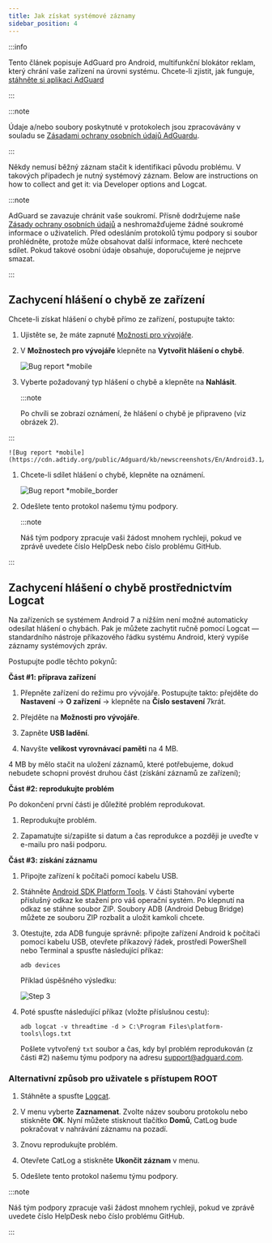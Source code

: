 ```yaml
---
title: Jak získat systémové záznamy
sidebar_position: 4
---
```


:::info

Tento článek popisuje AdGuard pro Android, multifunkční blokátor reklam, který chrání vaše zařízení na úrovni systému. Chcete-li zjistit, jak funguje, [stáhněte si aplikaci AdGuard](https://agrd.io/download-kb-adblock)

:::

:::note

Údaje a/nebo soubory poskytnuté v protokolech jsou zpracovávány v souladu se [Zásadami ochrany osobních údajů AdGuardu](https://adguard.com/en/privacy.html).

:::

Někdy nemusí běžný záznam stačit k identifikaci původu problému. V takových případech je nutný systémový záznam. Below are instructions on how to collect and get it: via Developer options and Logcat.

:::note

AdGuard se zavazuje chránit vaše soukromí. Přísně dodržujeme naše [Zásady ochrany osobních údajů](https://adguard.com/privacy/android.html) a neshromažďujeme žádné soukromé informace o uživatelích. Před odesláním protokolů týmu podpory si soubor prohlédněte, protože může obsahovat další informace, které nechcete sdílet. Pokud takové osobní údaje obsahuje, doporučujeme je nejprve smazat.

:::

## Zachycení hlášení o chybě ze zařízení

Chcete-li získat hlášení o chybě přímo ze zařízení, postupujte takto:

1. Ujistěte se, že máte zapnuté [Možnosti pro vývojáře](https://developer.android.com/studio/run/device.html#developer-device-options).

1. V **Možnostech pro vývojáře** klepněte na **Vytvořit hlášení o chybě**.

    ![Bug report *mobile](https://cdn.adtidy.org/public/Adguard/kb/newscreenshots/En/Android3.1/bugreporten.png)

1. Vyberte požadovaný typ hlášení o chybě a klepněte na **Nahlásit**.

    :::note

    Po chvíli se zobrazí oznámení, že hlášení o chybě je připraveno (viz obrázek 2).


:::

    ![Bug report *mobile](https://cdn.adtidy.org/public/Adguard/kb/newscreenshots/En/Android3.1/bugreporteen.png)

1. Chcete-li sdílet hlášení o chybě, klepněte na oznámení.

    ![Bug report *mobile_border](https://cdn.adtidy.org/public/Adguard/kb/newscreenshots/En/Android3.1/bugreport3en.png)

1. Odešlete tento protokol našemu týmu podpory.

    :::note

    Náš tým podpory zpracuje vaši žádost mnohem rychleji, pokud ve zprávě uvedete číslo HelpDesk nebo číslo problému GitHub.


:::

## Zachycení hlášení o chybě prostřednictvím Logcat

Na zařízeních se systémem Android 7 a nižším není možné automaticky odesílat hlášení o chybách. Pak je můžete zachytit ručně pomocí Logcat — standardního nástroje příkazového řádku systému Android, který vypíše záznamy systémových zpráv.

Postupujte podle těchto pokynů:

**Část #1: příprava zařízení**

1. Přepněte zařízení do režimu pro vývojáře. Postupujte takto: přejděte do **Nastavení** → **O zařízení** → klepněte na **Číslo sestavení** 7krát.

1. Přejděte na **Možnosti pro vývojáře**.

1. Zapněte **USB ladění**.

1. Navyšte **velikost vyrovnávací paměti** na 4 MB.

4 MB by mělo stačit na uložení záznamů, které potřebujeme, dokud nebudete schopni provést druhou část (získání záznamů ze zařízení);

**Část #2: reprodukujte problém**

Po dokončení první části je důležité problém reprodukovat.

1. Reprodukujte problém.

1. Zapamatujte si/zapište si datum a čas reprodukce a později je uveďte v e-mailu pro naši podporu.

**Část #3: získání záznamu**

1. Připojte zařízení k počítači pomocí kabelu USB.

1. Stáhněte [Android SDK Platform Tools](https://developer.android.com/studio/releases/platform-tools#downloads). V části Stahování vyberte příslušný odkaz ke stažení pro váš operační systém. Po klepnutí na odkaz se stáhne soubor ZIP. Soubory ADB (Android Debug Bridge) můžete ze souboru ZIP rozbalit a uložit kamkoli chcete.

1. Otestujte, zda ADB funguje správně: připojte zařízení Android k počítači pomocí kabelu USB, otevřete příkazový řádek, prostředí PowerShell nebo Terminal a spusťte následující příkaz:

    `adb devices`

    Příklad úspěšného výsledku:

    ![Step 3](https://cdn.adtidy.org/content/kb/ad_blocker/android/logcat/logcat_step-3.png)

1. Poté spusťte následující příkaz (vložte příslušnou cestu):

    `adb logcat -v threadtime -d > C:\Program Files\platform-tools\logs.txt`

    Pošlete vytvořený `txt` soubor a čas, kdy byl problém reprodukován (z části #2) našemu týmu podpory na adresu support@adguard.com.

### Alternativní způsob pro uživatele s přístupem ROOT

1. Stáhněte a spusťte [Logcat](https://play.google.com/store/apps/details?id=com.pluscubed.matlog).

1. V menu vyberte **Zaznamenat**. Zvolte název souboru protokolu nebo stiskněte **OK**. Nyní můžete stisknout tlačítko **Domů**, CatLog bude pokračovat v nahrávání záznamu na pozadí.

1. Znovu reprodukujte problém.

1. Otevřete CatLog a stiskněte **Ukončit záznam** v menu.

1. Odešlete tento protokol našemu týmu podpory.

:::note

Náš tým podpory zpracuje vaši žádost mnohem rychleji, pokud ve zprávě uvedete číslo HelpDesk nebo číslo problému GitHub.

:::
